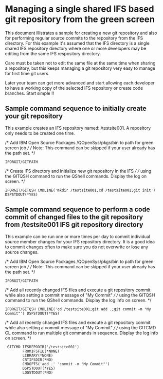 # Managing a single shared IFS based git repository from the green screen
This document illistrates a sample for creating a new git repository and also for performing regular source commits to the repository from the IFS directory. For this example it's assumed that the IFS directory is a single shared IFS repository directory where one or more developers may be editing from the same IFS respository directory.

Care must be taken not to edit the same file at the same time when sharing a repository, but this keeps managing a git repository very easy to manage for first time git users. 

Later your team can get more advanced and start allowing each developer to have a working copy of the selected IFS repository or create code branches. Start simple !!

## Sample command sequence to initially create your git repository

This example creates an IFS repository named: /testsite001. A repository only needs to be created one time.

/* Add IBM Open Source Packages /QOpenSys/pkgs/bin to path for green screen job */
/* Note: This command can be skipped if your user already has the path set.     */
```
IFORGIT/GITPATH
```

/* Create IFS directory and initialize new git repository in the IFS */
/* using the GITQSH command to run the QShell commands. Display the log on screen. */
```
IFORGIT/GITQSH CMDLINE('mkdir /testsite001;cd /testsite001;git init') DSPSTDOUT(*YES)
```               

## Sample command sequence to perform a code commit of changed files to the git repository from /testsite001 IFS git repository directory

This example can be run one or more times per day to commit individual source member changes for your IFS repository directory.  It is a good idea to commit changes often to make sure you do not overwrite or lose any source changes. 

/* Add IBM Open Source Packages /QOpenSys/pkgs/bin to path for green screen job */
/* Note: This command can be skipped if your user already has the path set. */
```
IFORGIT/GITPATH          
```

/* Add all recently changed IFS files and execute a git repository commit while also setting a commit message of "My Commit"  */
/* using the GITQSH command to run the QShell commands. Display the log info on screen. */ 
```
IFORGIT/GITQSH CMDLINE('cd /testsite001;git add .;git commit -m "My Commit"') DSPSTDOUT(*YES)
``` 

/* Add all recently changed IFS files and execute a git repository commit while also setting a commit message of "My Commit"  */
/* using the GITCMD CL command to run multiple git commands in sequence. Display the log info on screen. */
```
 GITCMD IFSREPODIR('/testsite001')
        FROMIFSFIL(*NONE)                          
        LIBRARY(*NONE)                             
        CRTIFSDIR(*NO)                             
        CMDOPTS('add .' 'commit -m "My Commit"')        
        DSPSTDOUT(*YES)                            
        LOGSTDOUT(*NO)                             
```        


